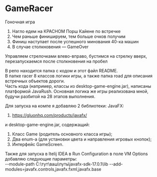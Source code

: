 # GameRacer

Гоночная игра  
1. Нагло едем на КРАСНОМ Порш Кайене по встречке  
2. Чем раньше финишируем, тем больше очков получим  
3. Финиш наступает после успешного минования 40-ка машин  
4. В случае столкновения — GameOver  
  
Управляем стрелочками влево-вправо, бустимся на стрелку вверх, перезапускаемся после столкновения на пробел
  
В репо находится папка с кодом и этот файл README.  
В папке racer 8 классов логики игры, а также папка road для описания встречных объектов дороги.  
Часть кода (например, классы из desktop-game-engine.jar), написаны платформой JavaRush. Основная логика же игры реализована мной, будучи разбитой на 28 этапов выполнения.  

Для запуска на компе я добавляю 2 библиотеки: JavaFX:  

1. https://gluonhq.com/products/javafx/  

и desktop-game-engine.jar, содержащий:  

1. Класс Game (родитель основного класса игры);
2. Два enum-а (для установки цвета и направления игровых кнопок);
3. Интерфейс GameScreen.

Также для запуска в Itelij IDEA в Run Configuration в поле VM Options добавляю следующие параметры:  
--module-path C:\тут\ваш\путь\javafx-sdk-17.0.1\lib --add-modules=javafx.controls,javafx.fxml,javafx.base  




